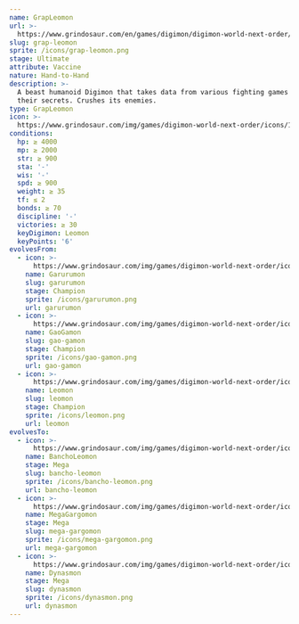 ```yaml
---
name: GrapLeomon
url: >-
  https://www.grindosaur.com/en/games/digimon/digimon-world-next-order/digimon/137-grap-leomon
slug: grap-leomon
sprite: /icons/grap-leomon.png
stage: Ultimate
attribute: Vaccine
nature: Hand-to-Hand
description: >-
  A beast humanoid Digimon that takes data from various fighting games and uses
  their secrets. Crushes its enemies.
type: GrapLeomon
icon: >-
  https://www.grindosaur.com/img/games/digimon-world-next-order/icons/137-grapleomon-icon.png
conditions:
  hp: ≥ 4000
  mp: ≥ 2000
  str: ≥ 900
  sta: '-'
  wis: '-'
  spd: ≥ 900
  weight: ≥ 35
  tf: ≤ 2
  bonds: ≥ 70
  discipline: '-'
  victories: ≥ 30
  keyDigimon: Leomon
  keyPoints: '6'
evolvesFrom:
  - icon: >-
      https://www.grindosaur.com/img/games/digimon-world-next-order/icons/60-garurumon-icon-small.png
    name: Garurumon
    slug: garurumon
    stage: Champion
    sprite: /icons/garurumon.png
    url: garurumon
  - icon: >-
      https://www.grindosaur.com/img/games/digimon-world-next-order/icons/73-gaogamon-icon-small.png
    name: GaoGamon
    slug: gao-gamon
    stage: Champion
    sprite: /icons/gao-gamon.png
    url: gao-gamon
  - icon: >-
      https://www.grindosaur.com/img/games/digimon-world-next-order/icons/79-leomon-icon-small.png
    name: Leomon
    slug: leomon
    stage: Champion
    sprite: /icons/leomon.png
    url: leomon
evolvesTo:
  - icon: >-
      https://www.grindosaur.com/img/games/digimon-world-next-order/icons/183-bancholeomon-icon-small.png
    name: BanchoLeomon
    stage: Mega
    slug: bancho-leomon
    sprite: /icons/bancho-leomon.png
    url: bancho-leomon
  - icon: >-
      https://www.grindosaur.com/img/games/digimon-world-next-order/icons/169-megagargomon-icon-small.png
    name: MegaGargomon
    stage: Mega
    slug: mega-gargomon
    sprite: /icons/mega-gargomon.png
    url: mega-gargomon
  - icon: >-
      https://www.grindosaur.com/img/games/digimon-world-next-order/icons/207-dynasmon-icon-small.png
    name: Dynasmon
    stage: Mega
    slug: dynasmon
    sprite: /icons/dynasmon.png
    url: dynasmon
---
```


